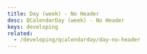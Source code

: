 ```yaml
---
title: Day (week) - No Header
desc: QCalendarDay (week) - No Header
keys: developing
related:
  - /developing/qcalendarday/day-no-header
---
```


<example-viewer
  title="No Header"
  file="WeekNoHeader"
  codepen-title="QCalendarDay"
/>
